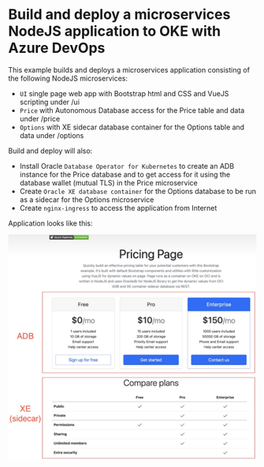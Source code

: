 # Build and deploy a microservices NodeJS application to OKE with Azure DevOps

This example builds and deploys a microservices application consisting of the following NodeJS microservices:
<ul>
<li><code>UI</code> single page web app with Bootstrap html and CSS and VueJS scripting under /ui</li>
<li><code>Price</code> with Autonomous Database access for the Price table and data under /price</li>
<li><code>Options</code> with XE sidecar database container for the Options table and data under /options</li>
</ul>

<p>
Build and deploy will also:
<ul>
<li>Install Oracle <code>Database Operator for Kubernetes</code> to create an ADB instance for the Price database and to get access for it using the database wallet (mutual TLS) in the Price microservice</li>
<li>Create <code>Oracle XE database container</code> for the Options database to be run as a sidecar for the Options microservice</li>
<li>Create <code>nginx-ingress</code> to access the application from Internet</li>
</ul>

<p>
Application looks like this:
<p>
<img src="ui.jpg" width="1200" />



